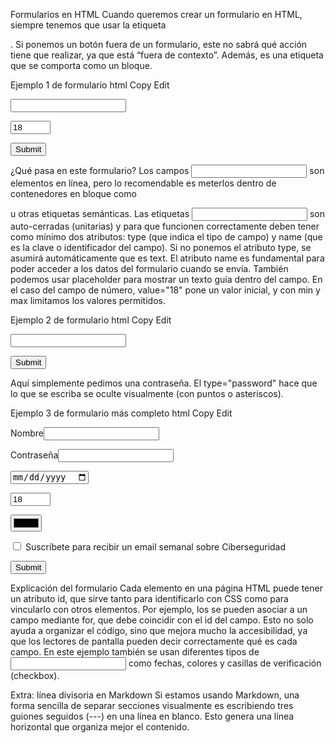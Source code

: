 Formularios en HTML
Cuando queremos crear un formulario en HTML, siempre tenemos que usar la etiqueta <form>. Si ponemos un botón fuera de un formulario, este no sabrá qué acción tiene que realizar, ya que está “fuera de contexto”. Además, <form> es una etiqueta que se comporta como un bloque.

Ejemplo 1 de formulario
html
Copy
Edit
<form>
  <p><input type="text" name="nombre" /></p>
  <p><input type="number" name="edad" value="18" min="1" max="120" /></p>
  <p><input type="submit" /></p>
</form>
¿Qué pasa en este formulario?
Los campos <input> son elementos en línea, pero lo recomendable es meterlos dentro de contenedores en bloque como <p> u otras etiquetas semánticas. Las etiquetas <input> son auto-cerradas (unitarias) y para que funcionen correctamente deben tener como mínimo dos atributos: type (que indica el tipo de campo) y name (que es la clave o identificador del campo).
Si no ponemos el atributo type, se asumirá automáticamente que es text. El atributo name es fundamental para poder acceder a los datos del formulario cuando se envía.
También podemos usar placeholder para mostrar un texto guía dentro del campo. En el caso del campo de número, value="18" pone un valor inicial, y con min y max limitamos los valores permitidos.

Ejemplo 2 de formulario
html
Copy
Edit
<form>
  <p><input type="password" name="pass" /></p>
  <p><input type="submit" /></p>
</form>
Aquí simplemente pedimos una contraseña. El type="password" hace que lo que se escriba se oculte visualmente (con puntos o asteriscos).

Ejemplo 3 de formulario más completo
html
Copy
Edit
<form>
  <p><label for="campo-nombre">Nombre</label><input type="text" name="nombre" id="campo-nombre" /></p>
  <p><label for="campo-contraseña">Contraseña</label><input type="password" name="pass" id="campo-contraseña" /></p>
  <p><input type="date" name="nacimiento" /></p>
  <p><input type="number" name="edad" value="18" min="1" max="120" /></p>
  <p><input type="color" name="favorito" /></p>
  <p>
    <input type="checkbox" name="subscribe" id="subscribe" />
    <label for="subscribe">Suscríbete para recibir un email semanal sobre Ciberseguridad</label>
  </p>
  <p><input type="submit" /></p>
</form>
Explicación del formulario
Cada elemento en una página HTML puede tener un atributo id, que sirve tanto para identificarlo con CSS como para vincularlo con otros elementos.
Por ejemplo, los <label> se pueden asociar a un campo mediante for, que debe coincidir con el id del campo. Esto no solo ayuda a organizar el código, sino que mejora mucho la accesibilidad, ya que los lectores de pantalla pueden decir correctamente qué es cada campo.
En este ejemplo también se usan diferentes tipos de <input> como fechas, colores y casillas de verificación (checkbox).

Extra: línea divisoria en Markdown
Si estamos usando Markdown, una forma sencilla de separar secciones visualmente es escribiendo tres guiones seguidos (---) en una línea en blanco. Esto genera una línea horizontal que organiza mejor el contenido.

